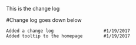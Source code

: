 

This is the change log


#Change log goes down below

    Added a change log                   #1/19/2017
    Added tooltip to the homepage        #1/19/2017
